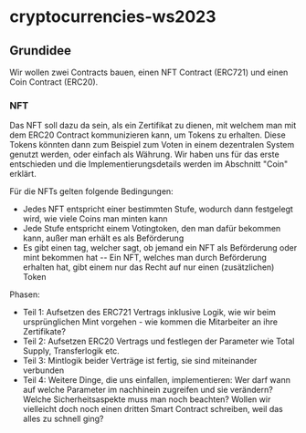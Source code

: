 # cryptocurrencies-ws2023

## Grundidee

Wir wollen zwei Contracts bauen, einen NFT Contract (ERC721) und einen Coin Contract (ERC20).

### NFT

Das NFT soll dazu da sein, als ein Zertifikat zu dienen, mit welchem man mit dem ERC20 Contract kommunizieren kann, um Tokens zu erhalten. Diese Tokens könnten dann zum Beispiel zum Voten in einem dezentralen System genutzt werden, oder einfach als Währung. Wir haben uns für das erste entschieden und die Implementierungsdetails werden im Abschnitt "Coin" erklärt.

Für die NFTs gelten folgende Bedingungen:
- Jedes NFT entspricht einer bestimmten Stufe, wodurch dann festgelegt wird, wie viele Coins man minten kann
- Jede Stufe entspricht einem Votingtoken, den man dafür bekommen kann, außer man erhält es als Beförderung
- Es gibt einen tag, welcher sagt, ob jemand ein NFT als Beförderung oder mint bekommen hat
-- Ein NFT, welches man durch Beförderung erhalten hat, gibt einem nur das Recht auf nur einen (zusätzlichen) Token


Phasen:
- Teil 1: Aufsetzen des ERC721 Vertrags inklusive Logik, wie wir beim ursprünglichen Mint vorgehen - wie kommen die Mitarbeiter an ihre Zertifikate?
- Teil 2: Aufsetzen ERC20 Vertrags und festlegen der Parameter wie Total Supply, Transferlogik etc.
- Teil 3: Mintlogik beider Verträge ist fertig, sie sind miteinander verbunden
- Teil 4: Weitere Dinge, die uns einfallen, implementieren: Wer darf wann auf welche Parameter im nachhinein zugreifen und sie verändern? Welche Sicherheitsaspekte muss man noch beachten? Wollen wir vielleicht doch noch einen dritten Smart Contract schreiben, weil das alles zu schnell ging?